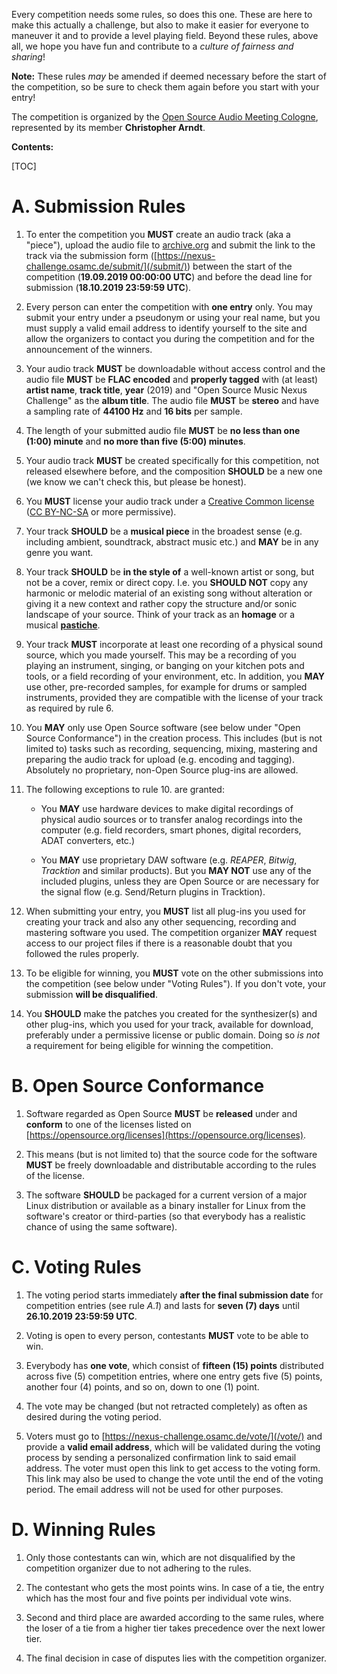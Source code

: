 <!--
.. title: The Competition Rules
.. slug: rules
.. date: 2019-09-16 23:30:39 UTC+02:00
.. tags:
.. category:
.. link:
.. description:
.. type: text
.. author: Christopher Arndt
-->

Every competition needs some rules, so does this one. These are here to make this actually a
challenge, but also to make it easier for everyone to maneuver it and to provide a level playing
field. Beyond these rules, above all, we hope you have fun and contribute to a *culture of fairness
and sharing*!

**Note:** These rules *may* be amended if deemed necessary before the start of the competition, so
be sure to check them again before you start with your entry!

The competition is organized by the [Open Source Audio Meeting Cologne](https://osamc.de),
represented by its member **Christopher Arndt**.

**Contents:**

[TOC]

# A. Submission Rules

1. To enter the competition you **MUST** create an audio track (aka a "piece"), upload the audio
   file to [archive.org](https://archive.org/create/) and submit the link to the track via the
   submission form ([https://nexus-challenge.osamc.de/submit/](/submit/)) between the start of the competition (**19.09.2019 00:00:00 UTC**) and before the dead line for submission
   (**18.10.2019 23:59:59 UTC**).

2. Every person can enter the competition with **one entry** only. You may submit your entry under
   a pseudonym or using your real name, but you must supply a valid email address to identify
   yourself to the site and allow the organizers to contact you during the competition and for the
   announcement of the winners.

3. Your audio track **MUST** be downloadable without access control and the audio file **MUST** be
   **FLAC encoded** and **properly tagged** with (at least) **artist name**, **track title**,
   **year** (2019) and "Open Source Music Nexus Challenge" as the **album title**. The audio file
   **MUST** be **stereo** and have a sampling rate of **44100 Hz** and **16 bits** per sample.

4. The length of your submitted audio file **MUST** be **no less than one (1:00) minute** and **no
   more than five (5:00) minutes**.

5. Your audio track **MUST** be created specifically for this competition, not released elsewhere
   before, and the composition **SHOULD** be a new one (we know we can't check this, but please be
   honest).

6. You **MUST** license your audio track under a
   [Creative Common license](https://creativecommons.org/choose/)
   ([CC BY-NC-SA](https://creativecommons.org/licenses/by-nc-sa/4.0/) or more permissive).

7. Your track **SHOULD** be a **musical piece** in the broadest sense (e.g. including ambient,
   soundtrack, abstract music etc.) and **MAY** be in any genre you want.

8. Your track **SHOULD** be **in the style of** a well-known artist or song, but not be a cover,
   remix or direct copy. I.e. you **SHOULD NOT** copy any harmonic or melodic material of an
   existing song without alteration or giving it a new context and rather copy the structure and/or
   sonic landscape of your source. Think of your track as an **homage** or a musical
   **[pastiche](https://en.wikipedia.org/wiki/Pastiche)**.

9. Your track **MUST** incorporate at least one recording of a physical sound source, which you
   made yourself. This may be a recording of you playing an instrument, singing, or banging on
   your kitchen pots and tools, or a field recording of your environment, etc. In addition, you
   **MAY** use other, pre-recorded samples, for example for drums or sampled instruments, provided
   they are compatible with the license of your track as required by rule 6.

10. You **MAY** only use Open Source software (see below under "Open Source Conformance") in the
    creation process. This includes (but is not limited to) tasks such as recording, sequencing,
    mixing, mastering and preparing the audio track for upload (e.g. encoding and tagging).
    Absolutely no proprietary, non-Open Source plug-ins are allowed.

11. The following exceptions to rule 10. are granted:

    * You **MAY** use hardware devices to make digital recordings of physical audio sources or to
      transfer analog recordings into the computer (e.g. field recorders, smart phones, digital
      recorders, ADAT converters, etc.)

    * You **MAY** use proprietary DAW software (e.g. *REAPER*, *Bitwig*, *Tracktion* and similar
      products). But you **MAY NOT** use any of the included plugins, unless they are Open Source
      or are necessary for the signal flow (e.g. Send/Return plugins in Tracktion).

12. When submitting your entry, you **MUST** list all plug-ins you used for creating your track and
    also any other sequencing, recording and mastering software you used. The competition organizer
    **MAY** request access to our project files if there is a reasonable doubt that you followed
    the rules properly.

13. To be eligible for winning, you **MUST** vote on the other submissions into the competition
    (see below under "Voting Rules"). If you don't vote, your submission **will be disqualified**.

14. You **SHOULD** make the patches you created for the synthesizer(s) and other plug-ins, which
    you used for your track, available for download, preferably under a permissive license or
    public domain. Doing so *is not* a requirement for being eligible for winning the competition.


# B. Open Source Conformance

1. Software regarded as Open Source **MUST** be **released** under and **conform** to one of the
   licenses listed on [https://opensource.org/licenses](https://opensource.org/licenses).

2. This means (but is not limited to) that the source code for the software **MUST** be freely
   downloadable and distributable according to the rules of the license.

3. The software **SHOULD** be packaged for a current version of a major Linux distribution or
   available as a binary installer for Linux from the software's creator or third-parties (so that
   everybody has a realistic chance of using the same software).


# C. Voting Rules

1. The voting period starts immediately **after the final submission date** for competition entries
   (see rule *A.1*) and lasts for **seven (7) days** until **26.10.2019 23:59:59 UTC**.

2. Voting is open to every person, contestants **MUST** vote to be able to win.

3. Everybody has **one vote**, which consist of **fifteen (15) points** distributed across five (5)
   competition entries, where one entry gets five (5) points, another four (4) points, and so on,
   down to one (1) point.

4. The vote may be changed (but not retracted completely) as often as desired during the voting
   period.

5. Voters must go to [https://nexus-challenge.osamc.de/vote/](/vote/) and provide a
   **valid email address**, which will be validated during the voting process by sending a
   personalized confirmation link to said email address. The voter must open this link to get
   access to the voting form. This link may also be used to change the vote until the end of the
   voting period. The email address will not be used for other purposes.


# D. Winning Rules

1. Only those contestants can win, which are not disqualified by the competition organizer due to
   not adhering to the rules.

2. The contestant who gets the most points wins. In case of a tie, the entry which has the most
   four and five points per individual vote wins.

3. Second and third place are awarded according to the same rules, where the loser of a tie from a
   higher tier takes precedence over the next lower tier.

4. The final decision in case of disputes lies with the competition organizer.
